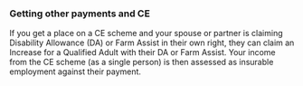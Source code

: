###  **Getting other payments and CE**

If you get a place on a CE scheme and your spouse or partner is claiming
Disability Allowance (DA) or Farm Assist in their own right, they can claim an
Increase for a Qualified Adult with their DA or Farm Assist. Your income from
the CE scheme (as a single person) is then assessed as insurable employment
against their payment.
